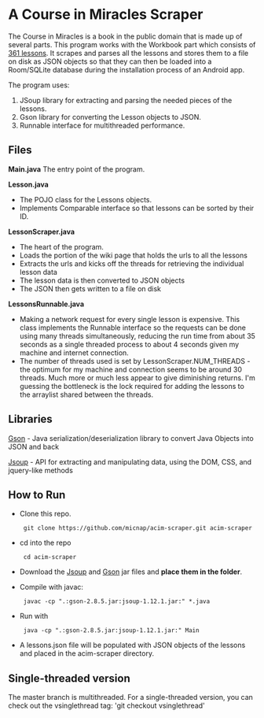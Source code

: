 # A Course in Miracles Scraper
The Course in Miracles is a book in the public domain that is made up of several parts. This program works with the Workbook part which consists of [361 lessons](https://en.wikisource.org/wiki/A_Course_in_Miracles/Workbook_for_Students). It scrapes and parses all the lessons and stores them to a file on disk as JSON objects so that they can then be loaded into a Room/SQLite database during the installation process of an Android app.

The program uses:
1. JSoup library for extracting and parsing the needed pieces of the lessons.
2. Gson library for converting the Lesson objects to JSON. 
3. Runnable interface for multithreaded performance.

## Files
**Main.java**
The entry point of the program.

**Lesson.java**
- The POJO class for the Lessons objects.
- Implements Comparable interface so that lessons can be sorted by their ID.

**LessonScraper.java**
- The heart of the program.
- Loads the portion of the wiki page that holds the urls to all the lessons
- Extracts the urls and kicks off the threads for retrieving the individual lesson data
- The lesson data is then converted to JSON objects
- The JSON then gets written to a file on disk

**LessonsRunnable.java**
- Making a network request for every single lesson is expensive. This class implements the Runnable interface so the requests can be done using many threads simultaneously, reducing the run time from about 35 seconds as a single threaded process to about 4 seconds given my machine and internet connection.
- The number of threads used is set by LessonScraper.NUM_THREADS - the optimum for my machine and connection seems to be around 30 threads.  Much more or much less appear to give diminishing returns.  I'm guessing the bottleneck is the lock required for adding the lessons to the arraylist shared between the threads.

## Libraries
[Gson](https://github.com/google/gson) - Java serialization/deserialization library to convert Java Objects into JSON and back

[Jsoup](https://jsoup.org/) - API for extracting and manipulating data, using the  DOM, CSS, and jquery-like methods

## How to Run
- Clone this repo.

       git clone https://github.com/micnap/acim-scraper.git acim-scraper
- cd into the repo

       cd acim-scraper
- Download the [Jsoup](https://repo1.maven.org/maven2/org/jsoup/jsoup/1.12.1/jsoup-1.12.1.jar) and [Gson](https://repo1.maven.org/maven2/com/google/code/gson/gson/2.8.5/gson-2.8.5.jar) jar files and **place them in the folder**.


- Compile with javac:

       javac -cp ".:gson-2.8.5.jar:jsoup-1.12.1.jar:" *.java
- Run with

       java -cp ".:gson-2.8.5.jar:jsoup-1.12.1.jar:" Main
       
- A lessons.json file will be populated with JSON objects of the lessons and placed in the acim-scraper directory.


## Single-threaded version
The master branch is multithreaded.  For a single-threaded version, you can check out the vsinglethread tag:
'git checkout vsinglethread'
